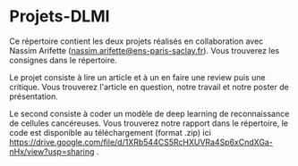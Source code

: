 # Projets-DLMI

Ce répertoire contient les deux projets réalisés en collaboration avec Nassim Arifette (nassim.arifette@ens-paris-saclay.fr). Vous trouverez les consignes dans le répertoire. 

Le projet consiste à lire un article et à un en faire une review puis une critique. Vous trouverez l'article en question, notre travail et notre poster de présentation. 

Le second consiste à coder un modèle de deep learning de reconnaissance de cellules cancéreuses. Vous trouverez notre rapport dans le répertoire, le code est disponible au téléchargement (format .zip) ici https://drive.google.com/file/d/1XRb544CS5RcHXUVRa4Sp6xCndXGa-nHx/view?usp=sharing . 
